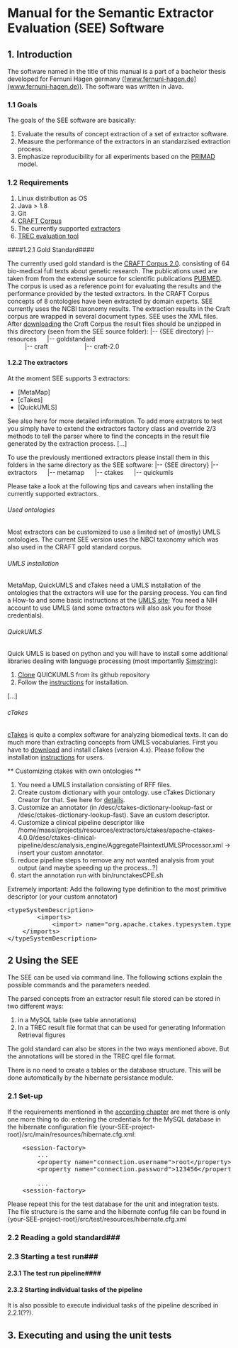 # Manual for the Semantic Extractor Evaluation (SEE) Software #

## 1. Introduction ##

The software named in the title of this manual is a part of a bachelor thesis developed for Fernuni Hagen germany ([www.fernuni-hagen.de](www.fernuni-hagen.de)). The software was written in Java.

### 1.1 Goals ###

The goals of the SEE software are basically:
1. Evaluate the results of concept extraction of a set of extractor software.
2. Measure the performance of the extractors in an standarzised extraction process.
3. Emphasize reproducibility for all experiments  based on the [PRIMAD](http://sigir.org/files/forum/2016J/p068.pdf) model.

### 1.2 Requirements ###

1. Linux distribution as OS
2. Java > 1.8
3. Git
4. [CRAFT Corpus](#1.2.1)
5. The currently supported [extractors](#1.2.2)
6. [TREC evaluation tool](http://trec.nist.gov/trec_eval/)

####<a name="1.2.1"></a>1.2.1 Gold Standard####

The currently used gold standard is the [CRAFT Corpus 2.0](http://bionlp-corpora.sourceforge.net/CRAFT/). consisting of 64 bio-medical full texts about genetic research. The publications used are taken from from the extensive source for scientific publications [PUBMED](https://www.ncbi.nlm.nih.gov/pubmed/).
The corpus is used as a reference point for evaluating the results and the performance provided by the tested extractors. In the CRAFT Corpus concepts of 8 ontologies have  been extracted by domain experts. SEE currently uses the NCBI taxonomy results.
The extraction results in the Craft corpus are wrapped in several document types. SEE uses the XML files. After [downloading](https://sourceforge.net/projects/bionlp-corpora/files/CRAFT/v2.0/craft-2.0.tar.gz/download) the Craft Corpus the result files should be unzipped in this directory (seen from the SEE source folder):
|-- {SEE directory} 
|-- resources 
&nbsp;&nbsp;&nbsp;&nbsp;&nbsp;|-- goldstandard  
&nbsp;&nbsp;&nbsp;&nbsp;&nbsp;&nbsp;&nbsp;&nbsp;&nbsp;&nbsp;|-- craft 
&nbsp;&nbsp;&nbsp;&nbsp;&nbsp;&nbsp;&nbsp;&nbsp;&nbsp;&nbsp;&nbsp;&nbsp;&nbsp;&nbsp;&nbsp;&nbsp;&nbsp;&nbsp;&nbsp;&nbsp;|-- craft-2.0 


#### <a name="1.2.2"></a>1.2.2 The extractors ####

At the moment SEE supports 3 extractors:
* [MetaMap]
* [cTakes]
* [QuickUMLS]

See also here for more detailed information.
To add more extrators to test you simply have to extend the extractors factory class and override 2/3 methods to tell the parser where to find the concepts in the result file generated by the extraction process.
[...]

To use the previously mentioned extractors please install them in this folders in the same directory as the SEE software:
|-- {SEE directory} 
|-- extractors 
&nbsp;&nbsp;&nbsp;&nbsp;&nbsp;|-- metamap 
&nbsp;&nbsp;&nbsp;&nbsp;&nbsp;|-- ctakes 
&nbsp;&nbsp;&nbsp;&nbsp;&nbsp;|-- quickumls 

Please take a look at the following tips and cavears when installing the currently supported extractors.

###### Used ontologies ######

Most extractors can be customized to use a limited set of (mostly) UMLS ontologies. The current SEE version uses the NBCI taxonomy which was also used in the CRAFT gold standard corpus.

###### UMLS installation #####

MetaMap, QuickUMLS and cTakes need a UMLS installation of the ontologies that the extractors will use for the parsing process.
You can find a How-to and some basic instructions at the [UMLS site](https://www.nlm.nih.gov/research/umls/quickstart.html);
You need a NIH account to use UMLS (and some extractors will also ask you for those credentials).

###### QuickUMLS ######

Quick UMLS is based on python and you will have to install some additional libraries dealing with language processing (most importantly [Simstring](http://www.chokkan.org/software/simstring)):

1. [Clone](https://github.com/Georgetown-IR-Lab/QuickUMLS.git) QUICKUMLS from its github repository
2. Follow the [instructions](https://github.com/Georgetown-IR-Lab/QuickUMLS) for installation.

[...]

###### cTakes ######

[cTakes](http://ctakes.apache.org/) is quite a complex software for analyzing biomedical texts. It can do much more than extracting concepts from UMLS vocabularies.
First you have to [download](http://ctakes.apache.org/downloads.cgi) and install cTakes (version 4.x). Please follow the installation [instructions](https://cwiki.apache.org/confluence/display/CTAKES/cTAKES+4.0+User+Install+Guide) for users.

** Customizing ctakes with own ontologies **

1. You need a UMLS installation consisting of RFF files.
2. Create custom dictionary with your ontology. use cTakes Dictionary Creator for that. See here for [details]( https://cwiki.apache.org/confluence/display/CTAKES/Dictionary+Creator+GUI).
3. Customize an annotator (in /desc/ctakes-dictionary-lookup-fast or /desc/ctakes-dictionary-lookup-fast). Save an custom descriptor.
4. Customize a clinical pipeline descriptor like /home/massi/projects/resources/extractors/ctakes/apache-ctakes-4.0.0/desc/ctakes-clinical-pipeline/desc/analysis_engine/AggregatePlaintextUMLSProcessor.xml -> insert your custom annotator.
5. reduce pipeline steps to remove any not wanted analysis from yout output (and maybe speeding up the process...?)
6. start the annotation run with bin/runctakesCPE.sh

Extremely important: Add the following type definition to the most primitive descriptor (or your custom annotator)    
<pre>&lt;typeSystemDescription&gt;
    	&lt;imports&gt;
            &lt;import&gt; name="org.apache.ctakes.typesystem.types.TypeSystem"/>
	&lt;/imports&gt;
&lt;/typeSystemDescription&gt;
</pre>

## 2 Using the SEE ##

The SEE can be used via command line. The following sctions explain the possible commands and the parameters needed.

The parsed concepts from an extractor result file stored can be stored in two different ways:
1. in a MySQL table (see table annotations)
2. In a TREC result file format that can be used for generating Information Retrieval figures

The gold standard can also be stores in the two ways mentioned above. But the annotations will be stored in the TREC qrel file format.

There is no need to create a tables or the database structure. This will be done automatically by the hibernate persistance module.

### 2.1 Set-up ###
If the requirements mentioned in the [according chapter]() are met there is only one more thing to do: entering the credentials for the MySQL database in the hibernate configuration file {your-SEE-project-root}/src/main/resources/hibernate.cfg.xml:
<pre>
    &lt;session-factory&gt;
        ...
        &lt;property name="connection.username"&gt;root&lt;/property&gt;
        &lt;property name="connection.password"&gt;123456&lt;/property&gt;

        ...
	&lt;session-factory&gt;
</pre>

Please repeat this for the test database for the unit and integration tests. The file structure is the same and the hibernate confug file can be found in {your-SEE-project-root}/src/test/resources/hibernate.cfg.xml


### 2.2 Reading a gold standard###

### 2.3 Starting a test run###

#### 2.3.1 The test run pipeline####

#### 2.3.2 Starting individual tasks of the pipeline ####

It is also possible to execute individual tasks of the pipeline described in 2.2.1(??).

## 3. Executing and using the unit tests ##












